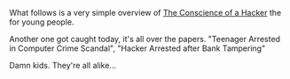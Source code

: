 What follows is a very simple overview of [The Conscience of a Hacker][1] the for young people.

Another one got caught today, it's all over the papers. "Teenager
Arrested in Computer Crime Scandal", "Hacker Arrested after Bank Tampering"

Damn kids.  They're all alike...

[1]: https://www.youtube.com/watch?v=0tEnnvZbYek
